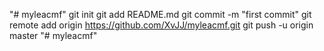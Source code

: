 "# myleacmf"  git init git add README.md git commit -m "first commit" git remote add origin https://github.com/XvJJ/myleacmf.git git push -u origin master
"# myleacmf" 
